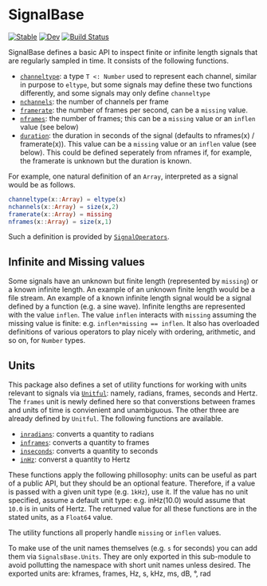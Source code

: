 # SignalBase

[![Stable](https://img.shields.io/badge/docs-stable-blue.svg)](https://haberdashpi.github.io/SignalBase.jl/stable)
[![Dev](https://img.shields.io/badge/docs-dev-blue.svg)](https://haberdashpi.github.io/SignalBase.jl/dev)
[![Build Status](https://travis-ci.com/haberdashPI/SignalBase.jl.svg?branch=master)](https://travis-ci.com/haberdashPI/SignalBase.jl)

SignalBase defines a basic API to inspect finite or infinite length signals that are regularly sampled in time. It consists of the following functions.

- [`channeltype`](https://haberdashpi.github.io/SignalBase.jl/dev/#SignalBase.channeltype): a type `T <: Number` used to represent each channel, similar in purpose to `eltype`, but some signals may define these two functions differently, and some signals may only define `channeltype`
- [`nchannels`](https://haberdashpi.github.io/SignalBase.jl/dev/#SignalBase.nchannels): the number of channels per frame
- [`framerate`](https://haberdashpi.github.io/SignalBase.jl/dev/#SignalBase.framerate): the number of frames per second, can be a `missing` value.
- [`nframes`](https://haberdashpi.github.io/SignalBase.jl/dev/#SignalBase.nframes): the number of frames; this can be a `missing` value or an `inflen` value (see below)
- [`duration`](https://haberdashpi.github.io/SignalBase.jl/dev/#SignalBase.duration): the duration in seconds of the signal (defaults to nframes(x) / framerate(x)). This value can be a `missing` value or an `inflen` value (see below). This could be defined seperately from nframes if, for example, the framerate is unknown but the duration is known.

For example, one natural definition of an `Array`, interpreted as a signal would be as follows.

```julia
channeltype(x::Array) = eltype(x)
nchannels(x::Array) = size(x,2)
framerate(x::Array) = missing
nframes(x::Array) = size(x,1)
```

Such a definition is provided by [`SignalOperators`](https://github.com/haberdashPI/SignalOperators.jl).

## Infinite and Missing values

Some signals have an unknown but finite length (represented by `missing`) or a known infinite length. An example of an unknown finite length would be a file stream. An example of a known infinite length signal would be a signal defined by a function (e.g. a sine wave). Infinite lengths are represented with the value `inflen`. The value `inflen` interacts with `missing` assuming the missing value is finite: e.g. `inflen*missing == inflen`. It also has overloaded definitions of various operators to play nicely with ordering, arithmetic, and so on, for `Number` types.

## Units

This package also defines a set of utility functions for working with units relevant to signals via [`Unitful`](https://github.com/PainterQubits/Unitful.jl): namely, radians, frames, seconds and Hertz. The `frames` unit is newly defined here so that converstions between frames and units of time is convienient and unambiguous. The other three are already defined by `Unitful`. The following functions are available.

- [`inradians`](https://haberdashpi.github.io/SignalBase.jl/dev/#SignalBase.inradians): converts a quantity to radians
- [`inframes`](https://haberdashpi.github.io/SignalBase.jl/dev/#SignalBase.inframes): converts a quantity to frames
- [`inseconds`](https://haberdashpi.github.io/SignalBase.jl/dev/#SignalBase.inseconds): converts a quantity to seconds
- [`inHz`](https://haberdashpi.github.io/SignalBase.jl/dev/#SignalBase.inHz): converst a quantity to Hertz

These functions apply the following phillosophy: units can be useful as part of a public API, but they should be an optional feature. Therefore, if a value is passed with a given unit type (e.g. `1kHz`), use it. If the value has no unit specified, assume a default unit type: e.g. inHz(10.0) would assume that `10.0` is in units of Hertz. The returned value for all these functions are in the stated units, as a `Float64` value.

The utility functions all properly handle `missing` or `inflen` values.

To make use of the unit names themselves (e.g. `s` for seconds) you can add them via `SignalsBase.Units`. They are only exported in this sub-module to avoid pollutting the namespace with short unit names unless desired. The exported units are: kframes, frames, Hz, s, kHz, ms, dB, °, rad